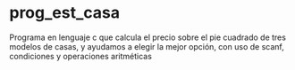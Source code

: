 # prog_est_casa
Programa en lenguaje c que calcula el precio sobre el pie cuadrado de tres modelos de casas, y ayudamos a elegir la mejor opción, con uso de scanf, condiciones y operaciones aritméticas 
